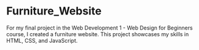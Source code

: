 # Furniture_Website
For my final project in the Web Development 1 - Web Design for Beginners course, I created a furniture website. This project showcases my skills in HTML, CSS, and JavaScript.
